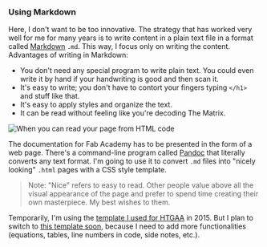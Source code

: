 ### Using Markdown
Here, I don't want to be too innovative. The strategy that has worked very well for me for many years is to write content in a plain text file in a format called [Markdown](https://www.markdownguide.org) `.md`. This way, I focus only on writing the content. Advantages of writing in Markdown:

- You don't need any special program to write plain text. You could even write it by hand if your handwriting is good and then scan it.
- It's easy to write; you don't have to contort your fingers typing `</h1>` and stuff like that.
- It's easy to apply styles and organize the text.
- It can be read without feeling like you're decoding The Matrix.

![When you can read your page from HTML code](../../img/w01/code.webp)

The documentation for Fab Academy has to be presented in the form of a web page. There's a command-line program called [Pandoc](https://pandoc.org/index.html) that literally converts any text format. I'm going to use it to convert `.md` files into "nicely looking" `.html` pages with a CSS style template.

> Note: "Nice" refers to easy to read. Other people value above all the visual appearance of the page and prefer to spend time creating their own masterpiece. My best wishes to them.

Temporarily, I'm using the [template I used for HTGAA](http://htgaa.beachlab.org) in 2015. But I plan to switch to [this template soon](https://jez.io/pandoc-markdown-css-theme/), because I need to add more functionalities (equations, tables, line numbers in code, side notes, etc.).

